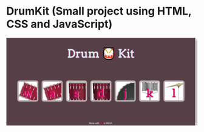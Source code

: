 # DrumKit (Small project using HTML, CSS and JavaScript)
<img src="https://github.com/shaheen14/drumkit/blob/main/tempsnip.png"></img>

